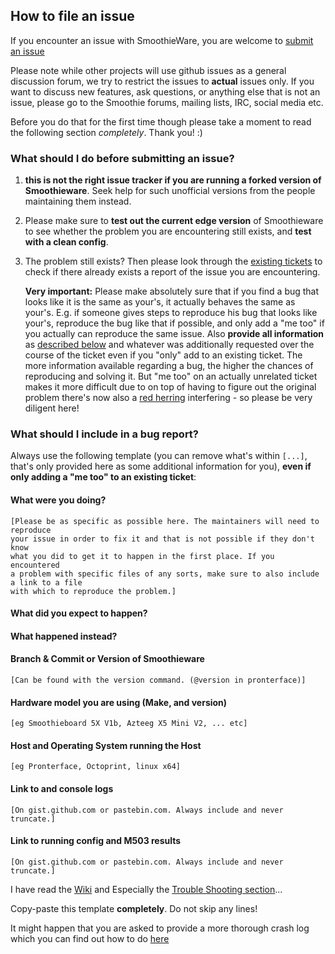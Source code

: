 ## How to file an issue

If you encounter an issue with SmoothieWare, you are welcome to
[submit an issue](https://github.com/Smoothieware/Smoothieware/issues)

Please note while other projects will use github issues as a general discussion forum, we try to restrict the issues to **actual** issues only. If you want to discuss new features, ask questions, or anything else that is not an issue, please go to the Smoothie forums, mailing lists, IRC, social media etc.

Before you do that for the first time though please take a moment to read the
following section *completely*. Thank you! :)

### What should I do before submitting an issue?

1. **this is not the right issue tracker if you are running a
   forked version of Smoothieware**. Seek help for such unofficial versions from
   the people maintaining them instead.

2. Please make sure to **test out the current edge version** of Smoothieware to see
   whether the problem you are encountering still exists, and **test with a clean config**.

3. The problem still exists? Then please look through the
   [existing tickets](https://github.com/Smoothieware/Smoothieware/issues?state=open)
   to check if there already exists a report of the issue you are encountering.

   **Very important:** Please make absolutely sure that if you find a bug that looks like
   it is the same as your's, it actually behaves the same as your's. E.g. if someone gives steps
   to reproduce his bug that looks like your's, reproduce the bug like that if possible,
   and only add a "me too" if you actually can reproduce the same
   issue. Also **provide all information** as [described below](#what-should-i-include-in-a-bug-report)
   and whatever was additionally requested over the course of the ticket
   even if you "only" add to an existing ticket. The more information available regarding a bug, the higher
   the chances of reproducing and solving it. But "me too" on an actually unrelated ticket
   makes it more difficult due to on top of having to figure out the original problem
   there's now also a [red herring](https://en.wikipedia.org/wiki/Red_herring) interfering - so please be
   very diligent here!

### What should I include in a bug report?

Always use the following template (you can remove what's within `[...]`, that's
only provided here as some additional information for you), **even if only adding a
"me too" to an existing ticket**:

#### What were you doing?

    [Please be as specific as possible here. The maintainers will need to reproduce
    your issue in order to fix it and that is not possible if they don't know
    what you did to get it to happen in the first place. If you encountered
    a problem with specific files of any sorts, make sure to also include a link to a file
    with which to reproduce the problem.]

#### What did you expect to happen?

#### What happened instead?

#### Branch & Commit or Version of Smoothieware

    [Can be found with the version command. (@version in pronterface)]

#### Hardware model you are using (Make, and version)

    [eg Smoothieboard 5X V1b, Azteeg X5 Mini V2, ... etc]

#### Host and Operating System running the Host

    [eg Pronterface, Octoprint, linux x64]

#### Link to and console logs

    [On gist.github.com or pastebin.com. Always include and never truncate.]
    
#### Link to running config and M503 results

    [On gist.github.com or pastebin.com. Always include and never truncate.]

I have read the [Wiki](http://smoothieware.org) and Especially the [Trouble Shooting section](http://smoothieware.org/troubleshooting)... 

Copy-paste this template **completely**. Do not skip any lines!

It might happen that you are asked to provide a more thorough crash log which you can find out how to do [here](http://smoothieware.org/mri-debugging
)
